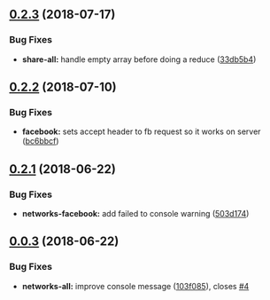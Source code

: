 ## [0.2.3](https://github.com/frontity/share/compare/v0.2.2...v0.2.3) (2018-07-17)


### Bug Fixes

* **share-all:** handle empty array before doing a reduce ([33db5b4](https://github.com/frontity/share/commit/33db5b4))

## [0.2.2](https://github.com/frontity/share/compare/v0.2.1...v0.2.2) (2018-07-10)


### Bug Fixes

* **facebook:** sets accept header to fb request so it works on server ([bc6bbcf](https://github.com/frontity/share/commit/bc6bbcf))

## [0.2.1](https://github.com/frontity/share/compare/v0.2.0...v0.2.1) (2018-06-22)


### Bug Fixes

* **networks-facebook:** add failed to console warning ([503d174](https://github.com/frontity/share/commit/503d174))

## [0.0.3](https://github.com/frontity/share/compare/v0.0.2...v0.0.3) (2018-06-22)


### Bug Fixes

* **networks-all:** improve console message ([103f085](https://github.com/frontity/share/commit/103f085)), closes [#4](https://github.com/frontity/share/issues/4)
